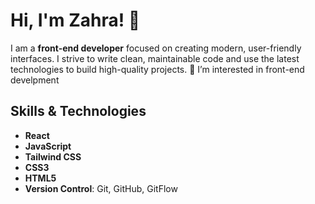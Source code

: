 # Hi, I'm Zahra! 👋

I am a **front-end developer** focused on creating modern, user-friendly interfaces. I strive to write clean, maintainable code and use the latest technologies to build high-quality projects.
👀 I’m interested in front-end develpment

## Skills & Technologies

- **React** 
- **JavaScript** 
- **Tailwind CSS**
- **CSS3**
- **HTML5**
- **Version Control**: Git, GitHub, GitFlow

